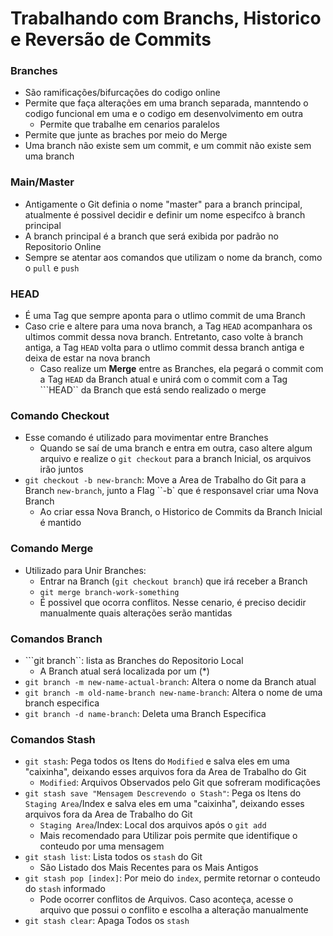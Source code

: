 # Trabalhando com Branchs, Historico e Reversão de Commits

### Branches

- São ramificações/bifurcações do codigo online
- Permite que faça alterações em uma branch separada, manntendo o codigo funcional em uma e o codigo em desenvolvimento em outra
  - Permite que trabalhe em cenarios paralelos
- Permite que junte as braches por meio do Merge
- Uma branch não existe sem um commit, e um commit não existe sem uma branch

### Main/Master

- Antigamente o Git definia o nome "master" para a branch principal, atualmente é possivel decidir e definir um nome especifco à branch principal
- A branch principal é a branch que será exibida por padrão no Repositorio Online
- Sempre se atentar aos comandos que utilizam o nome da branch, como o ``pull`` e ``push``

### HEAD

- É uma Tag que sempre aponta para o utlimo commit de uma Branch
- Caso crie e altere para uma nova branch, a Tag ``HEAD`` acompanhara os ultimos commit dessa nova branch. Entretanto, caso volte à branch antiga, a Tag ``HEAD`` volta para o utlimo commit dessa branch antiga e deixa de estar na nova branch
  - Caso realize um **Merge** entre as Branches, ela pegará o commit com a Tag ``HEAD`` da Branch atual e unirá com o commit com a Tag ```HEAD`` da Branch que está sendo realizado o merge

### Comando Checkout

- Esse comando é utilizado para movimentar entre Branches
  - Quando se saí de uma branch e entra em outra, caso altere algum arquivo e realize o ``git checkout`` para a branch Inicial, os arquivos irão juntos
- ``git checkout -b new-branch``: Move a Area de Trabalho do Git para a Branch ``new-branch``, junto a Flag ``-b` que é responsavel criar uma Nova Branch
  - Ao criar essa Nova Branch, o Historico de Commits da Branch Inicial é mantido

### Comando Merge

- Utilizado para Unir Branches:
  - Entrar na Branch (``git checkout branch``) que irá receber a Branch
  - ``git merge branch-work-something``
  - É possivel que ocorra conflitos. Nesse cenario, é preciso decidir manualmente quais alterações serão mantidas

### Comandos Branch

- ```git branch``: lista as Branches do Repositorio Local
  - A Branch atual será localizada por um (*)
- ``git branch -m new-name-actual-branch``: Altera o nome da Branch atual
- ``git branch -m old-name-branch new-name-branch``: Altera o nome de uma branch especifica
- ``git branch -d name-branch``: Deleta uma Branch Especifica

### Comandos Stash

- ``git stash``: Pega todos os Itens do ``Modified`` e salva eles em uma "caixinha", deixando esses arquivos fora da Area de Trabalho do Git
  - ``Modified``: Arquivos Observados pelo Git que sofreram modificações
- ``git stash save "Mensagem Descrevendo o Stash"``: Pega os Itens do ``Staging Area``/Index e salva eles em uma "caixinha", deixando esses arquivos fora da Area de Trabalho do Git
  - ``Staging Area``/Index: Local dos arquivos após o ``git add``
  - Mais recomendado para Utilizar pois permite que identifique o conteudo por uma mensagem
- ``git stash list``: Lista todos os ``stash`` do Git
  - São Listado dos Mais Recentes para os Mais Antigos
- ``git stash pop [index]``: Por meio do ``index``, permite retornar o conteudo do ``stash`` informado
  - Pode ocorrer conflitos de Arquivos. Caso aconteça, acesse o arquivo que possui o conflito e escolha a alteração manualmente
- ``git stash clear``: Apaga Todos os ``stash``
